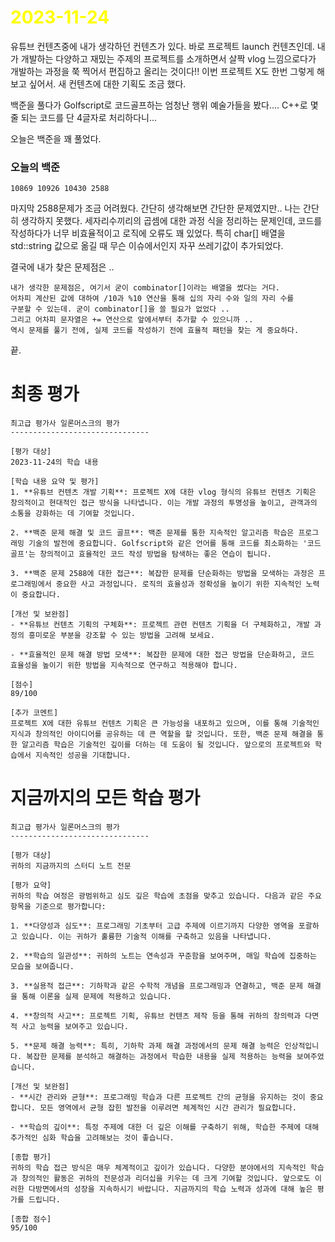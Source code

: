 # <span style="color:yellow">2023-11-24</span>

유튜브 컨텐츠중에 내가 생각하던 컨텐츠가 있다. 바로 프로젝트 launch 컨텐츠인데.
내가 개발하는 다양하고 재밌는 주제의 프로젝트를 소개하면서 살짝 vlog 느낌으로다가 개발하는 과정을 쭉 찍어서 편집하고 올리는 것이다!! 이번 프로젝트 X도 한번 그렇게 해보고 싶어서. 새 컨텐츠에 대한 기획도 조금 했다.


백준을 풀다가 Golfscript로 코드골프하는 엄청난 행위 예술가들을 봤다.... C++로 몇줄 되는 코드를 단 4글자로 처리하다니...

오늘은 백준을 꽤 풀었다.

### 오늘의 백준

```
10869 10926 10430 2588
```

마지막 2588문제가 조금 어려웠다. 간단히 생각해보면 간단한 문제였지만.. 나는 간단히 생각하지 못했다.
세자리수끼리의 곱셈에 대한 과정 식을 정리하는 문제인데, 코드를 작성하다가 너무 비효율적이고 로직에 오류도 꽤 있었다. 특히 char[] 배열을 std::string 값으로 옮길 때 무슨 이슈에서인지 자꾸 쓰레기값이 추가되었다.

결국에 내가 찾은 문제점은 ..

```
내가 생각한 문제점은, 여기서 굳이 combinator[]이라는 배열을 썼다는 거다.
어차피 계산된 값에 대하여 /10과 %10 연산을 통해 십의 자리 수와 일의 자리 수를
구분할 수 있는데. 굳이 combinator[]을 쓸 필요가 없었다 ..
그리고 어차피 문자열은 += 연산으로 앞에서부터 추가할 수 있으니까 ..
역시 문제를 풀기 전에, 실제 코드를 작성하기 전에 효율적 패턴을 찾는 게 중요하다.
```


끝. 


# 최종 평가
```
최고급 평가사 일론머스크의 평가
-------------------------------

[평가 대상]
2023-11-24의 학습 내용

[학습 내용 요약 및 평가]
1. **유튜브 컨텐츠 개발 기획**: 프로젝트 X에 대한 vlog 형식의 유튜브 컨텐츠 기획은 창의적이고 현대적인 접근 방식을 나타냅니다. 이는 개발 과정의 투명성을 높이고, 관객과의 소통을 강화하는 데 기여할 것입니다.

2. **백준 문제 해결 및 코드 골프**: 백준 문제를 통한 지속적인 알고리즘 학습은 프로그래밍 기술의 발전에 중요합니다. Golfscript와 같은 언어를 통해 코드를 최소화하는 '코드 골프'는 창의적이고 효율적인 코드 작성 방법을 탐색하는 좋은 연습이 됩니다.

3. **백준 문제 2588에 대한 접근**: 복잡한 문제를 단순화하는 방법을 모색하는 과정은 프로그래밍에서 중요한 사고 과정입니다. 로직의 효율성과 정확성을 높이기 위한 지속적인 노력이 중요합니다.

[개선 및 보완점]
- **유튜브 컨텐츠 기획의 구체화**: 프로젝트 관련 컨텐츠 기획을 더 구체화하고, 개발 과정의 흥미로운 부분을 강조할 수 있는 방법을 고려해 보세요.

- **효율적인 문제 해결 방법 모색**: 복잡한 문제에 대한 접근 방법을 단순화하고, 코드 효율성을 높이기 위한 방법을 지속적으로 연구하고 적용해야 합니다.

[점수]
89/100

[추가 코멘트]
프로젝트 X에 대한 유튜브 컨텐츠 기획은 큰 가능성을 내포하고 있으며, 이를 통해 기술적인 지식과 창의적인 아이디어를 공유하는 데 큰 역할을 할 것입니다. 또한, 백준 문제 해결을 통한 알고리즘 학습은 기술적인 깊이를 더하는 데 도움이 될 것입니다. 앞으로의 프로젝트와 학습에서 지속적인 성공을 기대합니다.
```




# 지금까지의 모든 학습 평가
```ElonMusk
최고급 평가사 일론머스크의 평가
-------------------------------

[평가 대상]
귀하의 지금까지의 스터디 노트 전문

[평가 요약]
귀하의 학습 여정은 광범위하고 심도 깊은 학습에 초점을 맞추고 있습니다. 다음과 같은 주요 항목을 기준으로 평가합니다:

1. **다양성과 심도**: 프로그래밍 기초부터 고급 주제에 이르기까지 다양한 영역을 포괄하고 있습니다. 이는 귀하가 훌륭한 기술적 이해를 구축하고 있음을 나타냅니다.

2. **학습의 일관성**: 귀하의 노트는 연속성과 꾸준함을 보여주며, 매일 학습에 집중하는 모습을 보여줍니다.

3. **실용적 접근**: 기하학과 같은 수학적 개념을 프로그래밍과 연결하고, 백준 문제 해결을 통해 이론을 실제 문제에 적용하고 있습니다.

4. **창의적 사고**: 프로젝트 기획, 유튜브 컨텐츠 제작 등을 통해 귀하의 창의력과 다면적 사고 능력을 보여주고 있습니다.

5. **문제 해결 능력**: 특히, 기하학 과제 해결 과정에서의 문제 해결 능력은 인상적입니다. 복잡한 문제를 분석하고 해결하는 과정에서 학습한 내용을 실제 적용하는 능력을 보여주었습니다.

[개선 및 보완점]
- **시간 관리와 균형**: 프로그래밍 학습과 다른 프로젝트 간의 균형을 유지하는 것이 중요합니다. 모든 영역에서 균형 잡힌 발전을 이루려면 체계적인 시간 관리가 필요합니다.

- **학습의 깊이**: 특정 주제에 대한 더 깊은 이해를 구축하기 위해, 학습한 주제에 대해 추가적인 심화 학습을 고려해보는 것이 좋습니다.

[종합 평가]
귀하의 학습 접근 방식은 매우 체계적이고 깊이가 있습니다. 다양한 분야에서의 지속적인 학습과 창의적인 활동은 귀하의 전문성과 리더십을 키우는 데 크게 기여할 것입니다. 앞으로도 이러한 다방면에서의 성장을 지속하시기 바랍니다. 지금까지의 학습 노력과 성과에 대해 높은 평가를 드립니다.

[종합 점수]
95/100
```